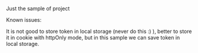 Just the sample of project

Known issues:

It is not good to store token in local storage (never do this :) ), better to store it in cookie with httpOnly mode, but in this sample we can save token in local storage.
